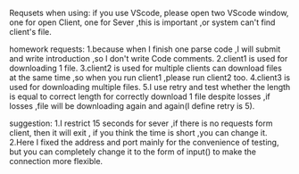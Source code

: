 Requsets when using:
if you use VScode, please open two VScode window, one for open Client, one for Sever ,this is important ,or system can't find client's file.

homework requests:
1.because when I finish one parse code ,I will submit and write introduction ,so I don't write Code comments.
2.client1 is used for downloading 1 file.
3.client2 is used for multiple clients can download files at the same time ,so when you run client1 ,please run client2 too.
4.client3 is used for downloading multiple files.
5.I use retry and test whether the length is equal to correct length for correctly download 1 file despite losses ,if losses ,file will be downloading again and again(I define retry is 5).

suggestion:
1.I restrict 15 seconds for sever ,if there is no requests form client, then it will exit , if you think the time is short ,you can change it.
2.Here I fixed the address and port mainly for the convenience of testing, but you can completely change it to the form of input() to make the connection more flexible.

